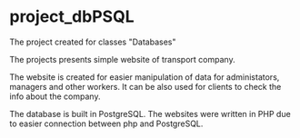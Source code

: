 # project_dbPSQL
The project created for classes "Databases"

The projects presents simple website of transport company.

The website is created for easier manipulation of data for administators, managers and other workers.
It can be also used for clients to check the info about the company.

The database is built in PostgreSQL.
The websites were written in PHP due to easier connection between php and PostgreSQL.

